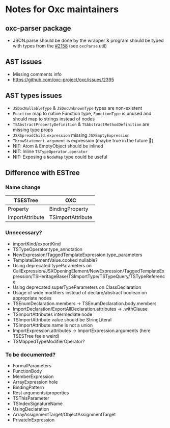 # Notes for Oxc maintainers

## oxc-parser package

- JSON.parse should be done by the wrapper & program should be typed with types from the [#2158](https://github.com/oxc-project/oxc/pull/2158) (see `oxcParse` util)

## AST issues

- Missing comments info
- https://github.com/oxc-project/oxc/issues/2395

## AST types issues

- `JSDocNullableType` & `JSDocUnknownType` types are non-existent
- `Function` map to native Function type, `FunctionType` is unused and should map to strings instead of nodes
- `TSAbstractPropertyDefinition` & `TSAbstractMethodDefinition` are missing type props
- `JSXSpreadChild.expression` missing `JSXEmptyExpression`
- `ThrowStatement.argument` is expression (maybe true in the future 🤞)
- NIT: Atom & EmptyObject should be inlined
- NIT: Inline `TSTypeOperator.operator`
- NIT: Exposing a `NodeMap` type could be useful

## Difference with ESTree

### Name change

| TSESTree        | OXC               |
| --------------- | ----------------- |
| Property        | BindingProperty   |
| ImportAttribute | TSImportAttribute |

### Unnecessary?

- importKind/exportKind
- TSTypeOperator.type_annotation
- NewExpression/TaggedTemplateExpression.type_parameters
- TemplateElementValue.cooked nullable?
- Using deprecated typeParameters on CallExpression/JSXOpeningElement/NewExpression/TaggedTemplateExpression/TSHeritageBase/TSImportType/TSTypeQuery/TSTypeReference
- Using deprecated superTypeParameters on ClassDeclaration
- Usage of wide modifiers instead of declare/abstract boolean on appropriate nodes
- TSEnumDeclaration.members -> TSEnumDeclaration.body.members
- ImportDeclaration/ExportAllDeclaration.attributes -> .withClause
- TSImportAttributes intermediate node
- TSImportAttribute value should be StringLiteral
- TSImportAttribute.name is not a union
- ImportExpression.attributes -> ImportExpression.arguments (here TSESTree feels weird)
- TSMappedTypeModifierOperator?

### To be documented?

- FormalParameters
- FunctionBody
- MemberExpression
- ArrayExpression hole
- BindingPattern
- Rest arguments/properties
- TSThisParameter
- TSIndexSignatureName
- UsingDeclaration
- ArrayAssignmentTarget/ObjectAssignmentTarget
- PrivateInExpression
